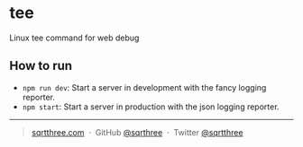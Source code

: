 # tee

Linux tee command for web debug

## How to run

- `npm run dev`: Start a server in development with the fancy logging reporter.
- `npm start`: Start a server in production with the json logging reporter.

---

> [sqrtthree.com](https://sqrtthree.com/) &nbsp;&middot;&nbsp;
> GitHub [@sqrthree](https://github.com/sqrthree) &nbsp;&middot;&nbsp;
> Twitter [@sqrtthree](https://twitter.com/sqrtthree)
